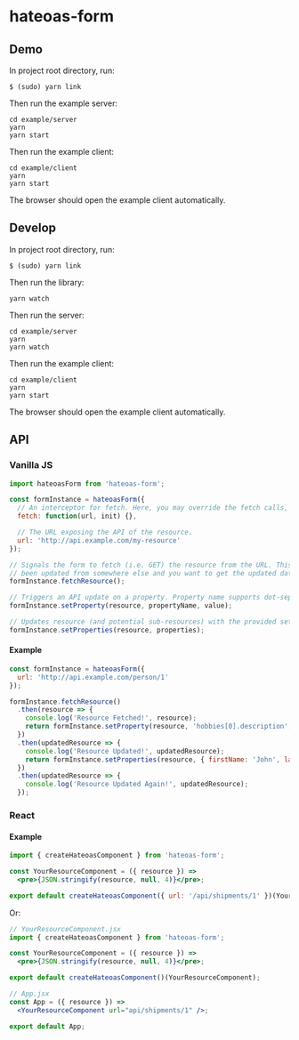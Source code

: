 # hateoas-form

## Demo

In project root directory, run:

```
$ (sudo) yarn link
```

Then run the example server:

```
cd example/server
yarn
yarn start
```

Then run the example client:

```
cd example/client
yarn
yarn start
```

The browser should open the example client automatically.

## Develop

In project root directory, run:

```
$ (sudo) yarn link
```

Then run the library:

```
yarn watch
```

Then run the server:

```
cd example/server
yarn
yarn watch
```

Then run the example client:

```
cd example/client
yarn
yarn start
```

The browser should open the example client automatically.

## API

### Vanilla JS
```js
import hateoasForm from 'hateoas-form';

const formInstance = hateoasForm({
  // An interceptor for fetch. Here, you may override the fetch calls, for instance adding authorization.
  fetch: function(url, init) {},

  // The URL exposing the API of the resource.
  url: 'http://api.example.com/my-resource'
});

// Signals the form to fetch (i.e. GET) the resource from the URL. This can be useful when you know the resource has
// been updated from somewhere else and you want to get the updated data.
formInstance.fetchResource();

// Triggers an API update on a property. Property name supports dot-separated syntax and brackets for arrays.
formInstance.setProperty(resource, propertyName, value);

// Updates resource (and potential sub-resources) with the provided set of properties.
formInstance.setProperties(resource, properties);
```

#### Example

```js
const formInstance = hateoasForm({
  url: 'http://api.example.com/person/1'
});

formInstance.fetchResource()
  .then(resource => {
    console.log('Resource Fetched!', resource);
    return formInstance.setProperty(resource, 'hobbies[0].description', 'Love HATEOAS') // Triggers a PATCH call.
  })
  .then(updatedResource => {
    console.log('Resource Updated!', updatedResource);
    return formInstance.setProperties(resource, { firstName: 'John', lastName: 'Doe' }); // Triggers another PATCH call.
  })
  .then(updatedResource => {
    console.log('Resource Updated Again!', updatedResource);
  });
```

### React

#### Example

```jsx
import { createHateoasComponent } from 'hateoas-form';

const YourResourceComponent = ({ resource }) =>
  <pre>{JSON.stringify(resource, null, 4)}</pre>;

export default createHateoasComponent({ url: '/api/shipments/1' })(YourResourceComponent);
```

Or:

```jsx
// YourResourceComponent.jsx
import { createHateoasComponent } from 'hateoas-form';

const YourResourceComponent = ({ resource }) =>
  <pre>{JSON.stringify(resource, null, 4)}</pre>;

export default createHateoasComponent()(YourResourceComponent);

// App.jsx
const App = ({ resource }) =>
  <YourResourceComponent url="api/shipments/1" />;

export default App;
```